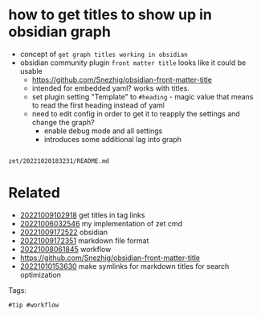 # how to get titles to show up in obsidian graph

- concept of `get graph titles working in obsidian`
- obsidian community plugin `front matter title` looks like it could be usable
  - https://github.com/Snezhig/obsidian-front-matter-title
  - intended for embedded yaml? works with titles.
  - set plugin setting "Template" to `#heading` - magic value that means to read the first heading instead of yaml
  - need to edit config in order to get it to reapply the settings and change the graph?
    - enable debug mode and all settings
    - introduces some additional lag into graph

```
```

` zet/20221020183231/README.md `

# Related

- [20221009102918](/zet/20221009102918/README.md) get titles in tag links
- [20221006032546](/zet/20221006032546/README.md) my implementation of zet cmd
- [20221009172522](/zet/20221009172522/README.md) obsidian
- [20221009172351](/zet/20221009172351/README.md) markdown file format
- [20221008061845](/zet/20221008061845/README.md) workflow
- https://github.com/Snezhig/obsidian-front-matter-title
- [20221010153630](/zet/20221010153630/README.md) make symlinks for markdown titles for search optimization

Tags:

    #tip #workflow
